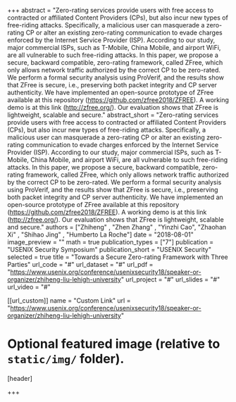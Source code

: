 +++
abstract = "Zero-rating services provide users with free access to contracted or affiliated Content Providers (CPs), but also incur new types of free-riding attacks. Specifically, a malicious user can masquerade a zero-rating CP or alter an existing zero-rating communication to evade charges enforced by the Internet Service Provider (ISP). According to our study, major commercial ISPs, such as T-Mobile, China Mobile, and airport WiFi, are all vulnerable to such free-riding attacks. In this paper, we propose a secure, backward compatible, zero-rating framework, called ZFree, which only allows network traffic authorized by the correct CP to be zero-rated. We perform a formal security analysis using ProVerif, and the results show that ZFree is secure, i.e., preserving both packet integrity and CP server authenticity. We have implemented an open-source prototype of ZFree available at this repository (https://github.com/zfree2018/ZFREE). A working demo is at this link (http://zfree.org/). Our evaluation shows that ZFree is lightweight, scalable and secure."
abstract_short = "Zero-rating services provide users with free access to contracted or affiliated Content Providers (CPs), but also incur new types of free-riding attacks. Specifically, a malicious user can masquerade a zero-rating CP or alter an existing zero-rating communication to evade charges enforced by the Internet Service Provider (ISP). According to our study, major commercial ISPs, such as T-Mobile, China Mobile, and airport WiFi, are all vulnerable to such free-riding attacks. In this paper, we propose a secure, backward compatible, zero-rating framework, called ZFree, which only allows network traffic authorized by the correct CP to be zero-rated. We perform a formal security analysis using ProVerif, and the results show that ZFree is secure, i.e., preserving both packet integrity and CP server authenticity. We have implemented an open-source prototype of ZFree available at this repository (https://github.com/zfree2018/ZFREE). A working demo is at this link (http://zfree.org/). Our evaluation shows that ZFree is lightweight, scalable and secure."
authors = ["Zhiheng" , "Zhen Zhang" , "Yinzhi Cao", "Zhaohan Xi" , "Shihao Jing" , "Humberto La Roche"]
date = "2018-08-01"
image_preview = ""
math = true
publication_types = ["7"]
publication = "USENIX Security Symposium"
publication_short = "USENIX Security"
selected = true
title = "Towards a Secure Zero-rating Framework with Three Parties"
url_code = "#"
url_dataset = "#"
url_pdf = "https://www.usenix.org/conference/usenixsecurity18/speaker-or-organizer/zhiheng-liu-lehigh-university"
url_project = "#"
url_slides = "#"
url_video = "#"

[[url_custom]]
name = "Custom Link"
url = "https://www.usenix.org/conference/usenixsecurity18/speaker-or-organizer/zhiheng-liu-lehigh-university"

# Optional featured image (relative to `static/img/` folder).
[header]


+++
